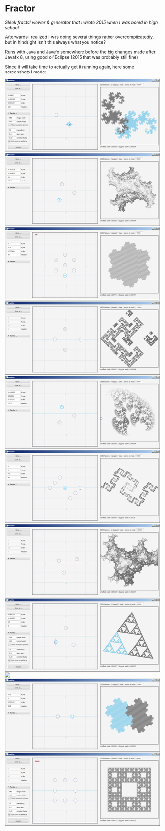# Fractor

_Sleek fractal viewer & generator that I wrote 2015 when I was bored in high school_

Afterwards I realized I was doing several things rather overcomplicatedly, but in hindsight isn't this always what you notice? 

Runs with Java and Javafx somewhere before the big changes made after Javafx 8, using good ol' Eclipse (2015 that was probably still fine)

Since it will take time to actually get it running again, here some screenshots I made: 

![](./Screenshots/DragonCurve.bmp)
![](./Screenshots/Splash1.bmp)
![](./Screenshots/GosperInsel.bmp)
![](./Screenshots/MosaikI.bmp)
![](./Screenshots/Flower.bmp)
![](./Screenshots/Koch1.bmp)
![](./Screenshots/Splash5.bmp)
![](./Screenshots/ZeldaDreieck.bmp)
![](./Screenshots/Küste.bmp)
![](./Screenshots/ZahmerZwillingsdrachen.bmp)
![](./Screenshots/Teppich.bmp)
